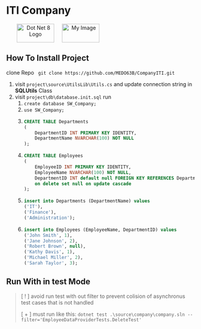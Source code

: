 # ITI Company


<p align="center" style="display:flex; justify-content:flex-start; gap: 1.5em; margin-left: 2em;">
  <img src="https://www.aumerial.com/images/articles/article-dotnet-8/header.webp" alt="Dot Net 8 Logo" width="100" height="50" >
<img src="https://cdn.freebiesupply.com/logos/large/2x/microsoft-sql-server-logo-png-transparent.png" alt="My Image" width="100" height="50"> 
</p>


## How To Install Project

clone Repo ` git clone https://github.com/MEDO63B/CompanyITI.git`

1. visit `project\source\UtilsLib\Utils.cs` and update connection string in **SQLUtils** Class
3. visit `project\db\database.init.sql` run
   1. `create database SW_Company;`
   2. `use SW_Company;`
   3. ```sql
      CREATE TABLE Departments
      (
          DepartmentID INT PRIMARY KEY IDENTITY,
          DepartmentName NVARCHAR(100) NOT NULL
      );
      ```
   4. ```sql
      CREATE TABLE Employees
      (
          EmployeeID INT PRIMARY KEY IDENTITY,
          EmployeeName NVARCHAR(100) NOT NULL,
          DepartmentID INT default null FOREIGN KEY REFERENCES Departments(DepartmentID) 
          on delete set null on update cascade
      );
      ```
   5. ```sql
      insert into Departments (DepartmentName) values 
      ('IT'),
      ('Finance'),
      ('Administration');
      ```
   6. ```sql
      insert into Employees (EmployeeName, DepartmentID) values 
      ('John Smith', 1),
      ('Jane Johnson', 2),
      ('Robert Brown', null),
      ('Kathy Davis', 1),
      ('Michael Miller', 2),
      ('Sarah Taylor', 3);
      ```


## Run With in test Mode

>  [ ! ] avoid run test with out filter to prevent colision of asynchronus test cases that is not handled 
>
>  [ + ] must run like this: `dotnet test .\source\company\company.sln --filter='EmployeeDataProviderTests.DeleteTest'`

